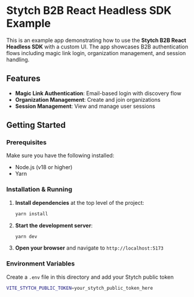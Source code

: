 # Stytch B2B React Headless SDK Example

This is an example app demonstrating how to use the **Stytch B2B React Headless SDK** with a custom UI. The app showcases B2B authentication flows including magic link login, organization management, and session handling.

## Features

- **Magic Link Authentication**: Email-based login with discovery flow
- **Organization Management**: Create and join organizations
- **Session Management**: View and manage user sessions

## Getting Started

### Prerequisites

Make sure you have the following installed:

- Node.js (v18 or higher)
- Yarn

### Installation & Running

1. **Install dependencies** at the top level of the project:

   ```bash
   yarn install
   ```

2. **Start the development server**:

   ```bash
   yarn dev
   ```

3. **Open your browser** and navigate to `http://localhost:5173`

### Environment Variables

Create a `.env` file in this directory and add your Stytch public token

```bash
VITE_STYTCH_PUBLIC_TOKEN=your_stytch_public_token_here
```
